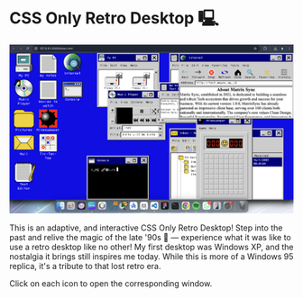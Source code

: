 # CSS Only Retro Desktop 🖳
![](retro-desktop.png)

This is an adaptive, and interactive CSS Only Retro Desktop!
Step into the past and relive the magic of the late '90s 💾 — experience what it was like to use a retro desktop like no other!
My first desktop was Windows XP, and the nostalgia it brings still inspires me today. While this is more of a Windows 95 replica, it's a tribute to that lost retro era.

Click on each icon to open the corresponding window.
